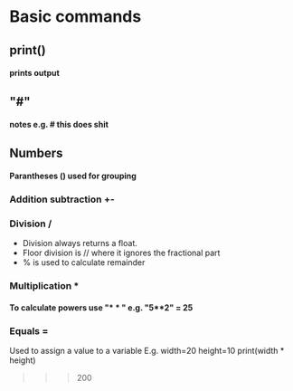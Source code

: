 # Basic commands

## print()
#### prints output

## "#"
#### notes e.g. # this does shit

## Numbers
#### Parantheses () used for grouping
### Addition subtraction +-
### Division /
* Division always returns a float.  
* Floor division is // where it ignores the fractional part
* % is used to calculate remainder
### Multiplication * 
#### To calculate powers use "* * " e.g. "5**2" = 25
### Equals =
Used to assign a value to a variable
E.g. 
width=20
height=10
print(width * height)
>>> 200

###

